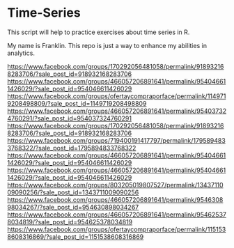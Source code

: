# Time-Series
This script will help to practice exercises about time series in R.

My name is Franklin. This repo is just a way to enhance my abilities in analytics. 


https://www.facebook.com/groups/170292056481058/permalink/918932168283706/?sale_post_id=918932168283706
https://www.facebook.com/groups/466057206891641/permalink/954046611426029/?sale_post_id=954046611426029
https://www.facebook.com/groups/ofertaycompraporface/permalink/1149719208498809/?sale_post_id=1149719208498809
https://www.facebook.com/groups/466057206891641/permalink/954037324760291/?sale_post_id=954037324760291
https://www.facebook.com/groups/170292056481058/permalink/918932168283706/?sale_post_id=918932168283706
https://www.facebook.com/groups/719400191417797/permalink/1795894833768322/?sale_post_id=1795894833768322
https://www.facebook.com/groups/466057206891641/permalink/954046611426029/?sale_post_id=954046611426029
https://www.facebook.com/groups/466057206891641/permalink/954046611426029/?sale_post_id=954046611426029
https://www.facebook.com/groups/803205019807527/permalink/1343711009090256/?sale_post_id=1343711009090256
https://www.facebook.com/groups/466057206891641/permalink/954630898034267/?sale_post_id=954630898034267
https://www.facebook.com/groups/466057206891641/permalink/954625378034819/?sale_post_id=954625378034819
https://www.facebook.com/groups/ofertaycompraporface/permalink/1151538608316869/?sale_post_id=1151538608316869

